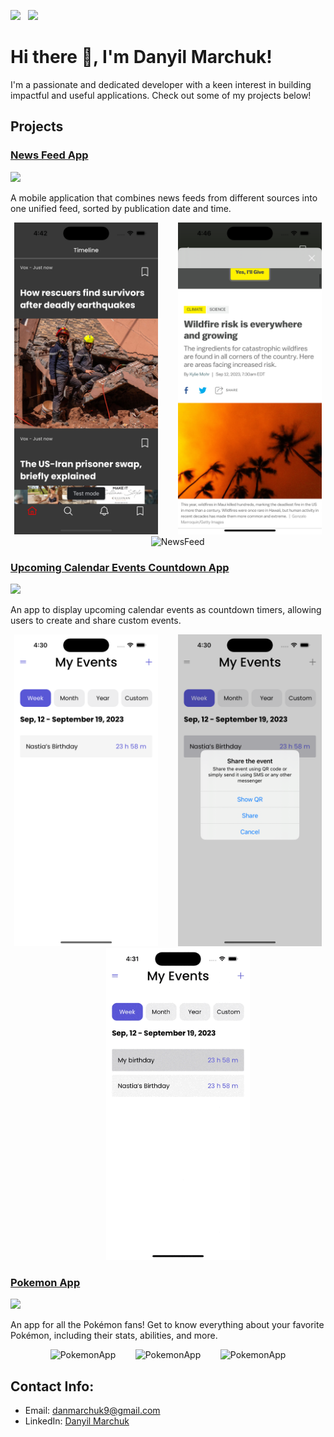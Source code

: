 <a href="https://www.linkedin.com/in/danyil-marchuk/" download><img src="https://img.shields.io/badge/Resume-ff69b4.svg?style=for-the-badge&logo=codeigniter&logoColor=white"></a>&nbsp;&nbsp;&nbsp;<a href="https://www.linkedin.com/in/danyil-marchuk/" target="_blank"><img src="https://img.shields.io/badge/LinkedIn-Danyil%20Marchuk-brightgreen?style=for-the-badge&logo=linkedin&logoColor=white" ></a>

# Hi there 👋, I'm Danyil Marchuk!

I'm a passionate and dedicated developer with a keen interest in building impactful and useful applications. Check out some of my projects below!

## Projects

### [News Feed App](https://github.com/danmarchuk/NewsFeed)
<p align="left"> <a href="https://github.com/danmarchuk/NewsFeed"> <img src="https://user-images.githubusercontent.com/33416429/92813512-27f0bb80-f376-11ea-8562-ee2b3e416aec.png" width="150" ></a>
</p>

A mobile application that combines news feeds from different sources into one unified feed, sorted by publication date and time.

<p align="center">
<img src="https://github.com/danmarchuk/NewsFeed/blob/dev/Images/1.png" width="230" title="NewsFeed">&nbsp;&nbsp;&nbsp;&nbsp;&nbsp;&nbsp;&nbsp;&nbsp;<img src="https://github.com/danmarchuk/NewsFeed/blob/dev/Images/4.png" width="230" title="NewsFeed">&nbsp;&nbsp;&nbsp;&nbsp;&nbsp;&nbsp;&nbsp;&nbsp;<img src="https://github.com/danmarchuk/NewsFeed/blob/dev/Images/3.gif" width="230" title="NewsFeed">
</p>

### [Upcoming Calendar Events Countdown App](https://github.com/danmarchuk/UpcomingEvents)
<p align="left"> <a href="https://github.com/danmarchuk/UpcomingEvents"> <img src="https://user-images.githubusercontent.com/33416429/92813512-27f0bb80-f376-11ea-8562-ee2b3e416aec.png" width="150" ></a>
</p>

An app to display upcoming calendar events as countdown timers, allowing users to create and share custom events.

<p align="center">
<img src="https://github.com/danmarchuk/UpcomingEvents/blob/dev/Images/1.png" width="230" title="UpcomingEvents">&nbsp;&nbsp;&nbsp;&nbsp;&nbsp;&nbsp;&nbsp;&nbsp;<img src="https://github.com/danmarchuk/UpcomingEvents/blob/dev/Images/4.png" width="230" title="UpcomingEvents">&nbsp;&nbsp;&nbsp;&nbsp;&nbsp;&nbsp;&nbsp;&nbsp;<img src="https://github.com/danmarchuk/UpcomingEvents/blob/dev/Images/3.gif" width="230" title="UpcomingEvents">
</p>

### [Pokemon App](https://github.com/danmarchuk/KnowThemAll-Pokemon-App)
<p align="left"> <a href="https://github.com/danmarchuk/KnowThemAll-Pokemon-App"> <img src="https://user-images.githubusercontent.com/33416429/92813512-27f0bb80-f376-11ea-8562-ee2b3e416aec.png" width="150" ></a>
</p>

An app for all the Pokémon fans! Get to know everything about your favorite Pokémon, including their stats, abilities, and more.

<p align="center">
<img src="https://github.com/danmarchuk/KnowThemAll-Pokemon-App/blob/main/Images/1.png" width="230" title="PokemonApp">&nbsp;&nbsp;&nbsp;&nbsp;&nbsp;&nbsp;&nbsp;&nbsp;<img src="https://github.com/danmarchuk/KnowThemAll-Pokemon-App/blob/main/Images/2.png" width="230" title="PokemonApp">&nbsp;&nbsp;&nbsp;&nbsp;&nbsp;&nbsp;&nbsp;&nbsp;<img src="https://github.com/danmarchuk/KnowThemAll-Pokemon-App/blob/main/Images/3.gif" width="230" title="PokemonApp">
</p>


## Contact Info:

- Email: danmarchuk9@gmail.com
- LinkedIn: [Danyil Marchuk](https://www.linkedin.com/in/danyil-marchuk/)

